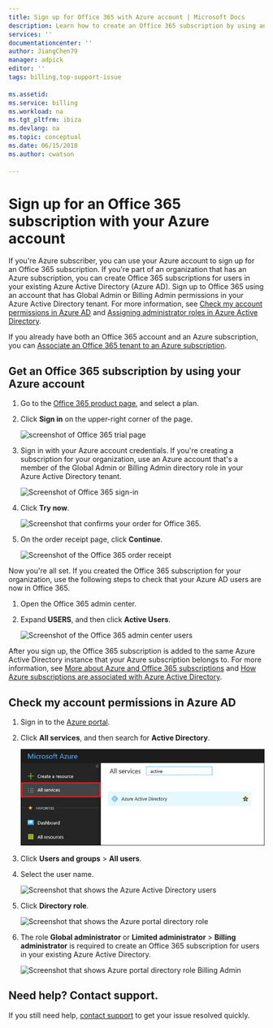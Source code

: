 ```yaml
---
title: Sign up for Office 365 with Azure account | Microsoft Docs
description: Learn how to create an Office 365 subscription by using an Azure account 
services: ''
documentationcenter: ''
author: JiangChen79
manager: adpick
editor: ''
tags: billing,top-support-issue

ms.assetid: 
ms.service: billing
ms.workload: na
ms.tgt_pltfrm: ibiza
ms.devlang: na
ms.topic: conceptual
ms.date: 06/15/2018
ms.author: cwatson

---
```

# Sign up for an Office 365 subscription with your Azure account
If you're Azure subscriber, you can use your Azure account to sign up for an Office 365 subscription. If you're part of an organization that has an Azure subscription, you can create Office 365 subscriptions for users in your existing Azure Active Directory (Azure AD). Sign up to Office 365 using an account that has Global Admin or Billing Admin permissions in your Azure Active Directory tenant. For more information, see [Check my account permissions in Azure AD](#RoleInAzureAD) and [Assigning administrator roles in Azure Active Directory](../active-directory/users-groups-roles/directory-assign-admin-roles.md).

If you already have both an Office 365 account and an Azure subscription, you can [Associate an Office 365 tenant to an Azure subscription](billing-add-office-365-tenant-to-azure-subscription.md).

## Get an Office 365 subscription by using your Azure account

1. Go to the [Office 365 product page](https://products.office.com/business), and select a plan.
2. Click **Sign in** on the upper-right corner of the page.

    ![screenshot of Office 365 trial page](./media/billing-use-existing-azure-account-office-365-subscription/12-office-365-trial-page.png)
3. Sign in with your Azure account credentials. If you're creating a subscription for your organization, use an Azure account that's a member of the Global Admin or Billing Admin directory role in your Azure Active Directory tenant.

    ![Screenshot of Office 365 sign-in](./media/billing-use-existing-azure-account-office-365-subscription/13-office-365-sign-in.png)
4. Click **Try now**.

    ![Screenshot that confirms your order for Office 365.](./media/billing-use-existing-azure-account-office-365-subscription/14-office-365-confirm-your-order.png)
5. On the order receipt page, click **Continue**.

    ![Screenshot of the Office 365 order receipt](./media/billing-use-existing-azure-account-office-365-subscription/15-office-365-order-receipt.png)

Now you're all set. 
If you created the Office 365 subscription for your organization, use the following steps to check that your Azure AD users are now in Office 365.

1. Open the Office 365 admin center.
2. Expand **USERS**, and then click **Active Users**.

    ![Screenshot of the Office 365 admin center users](./media/billing-use-existing-azure-account-office-365-subscription/16-office-365-admin-center-users.png)

After you sign up, the Office 365 subscription is added to the same Azure Active Directory instance that your Azure subscription belongs to. For more information, see [More about Azure and Office 365 subscriptions](billing-use-existing-office-365-account-azure-subscription.md#more-about-subs) and [How Azure subscriptions are associated with Azure Active Directory](../active-directory/fundamentals/active-directory-how-subscriptions-associated-directory.md).

## <a id="RoleInAzureAD"></a>Check my account permissions in Azure AD
1. Sign in to the [Azure portal](https://portal.azure.com/).
2. Click **All services**, and then search for **Active Directory**.

    ![Screenshot of Active Directory in the Azure portal](./media/billing-use-existing-azure-account-office-365-subscription/billing-more-services-active-directory.png)
3. Click **Users and groups** > **All users**.
4. Select the user name. 

    ![Screenshot that shows the Azure Active Directory users](./media/billing-use-existing-azure-account-office-365-subscription/billing-users-groups.png)

5. Click **Directory role**.
  
    ![Screenshot that shows the Azure portal directory role](./media/billing-use-existing-azure-account-office-365-subscription/billing-user-directory-role.png)
6.  The role **Global administrator** or **Limited administrator** > **Billing administrator** is required to create an Office 365 subscription for users in your existing Azure Active Directory.

    ![Screenshot that shows Azure portal directory role Billing Admin](./media/billing-use-existing-azure-account-office-365-subscription/billing-directoryrole-limited.png)

## Need help? Contact support.
If you still need help, [contact support](https://portal.azure.com/?#blade/Microsoft_Azure_Support/HelpAndSupportBlade) to get your issue resolved quickly. 

